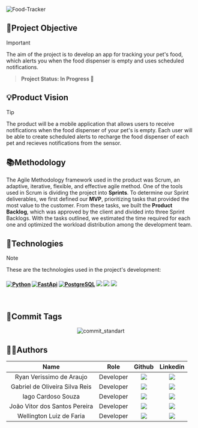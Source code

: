 ![Food-Tracker](https://github.com/user-attachments/assets/70c3909c-0f4b-4ef0-b20d-92b42cf6deb2)

<span id="objective">

## 📌Project Objective 
> [!IMPORTANT]
The aim of the project is to develop an app for tracking your pet's food, which alerts you when the food dispenser is empty and uses scheduled notifications.


> **Project Status: In Progress :construction:**

<span id="vision">

 ## 💡Product Vision
> [!TIP]
> The product will be a mobile application that allows users to receive notifications when the food dispenser of your pet's is empty. Each user will be able to create scheduled alerts to recharge the food dispenser of each pet and recieves notifications from the sensor.

## 📚Methodology
The Agile Methodology framework used in the product was Scrum, an adaptive, iterative, flexible, and effective agile method. One of the tools used in Scrum is dividing the project into **Sprints**. To determine our Sprint deliverables, we first defined our **MVP**, prioritizing tasks that provided the most value to the customer. From these tasks, we built the **Product Backlog**, which was approved by the client and divided into three Sprint Backlogs. With the tasks outlined, we estimated the time required for each one and optimized the workload distribution among the development team.  

<span id="technologies"> 
 
## 🔌**Technologies**
> [!NOTE]
> These are the technologies used in the project's development:

<h4 align="left">
 <a href="https://www.python.org/" target="_blank"><img src="https://img.shields.io/badge/python-3670A0?style=for-the-badge&logo=python&logoColor=ffdd54" alt='Python' target="_blank"></a>
 <a href="https://fastapi.tiangolo.com/" target="_blank"><img src="https://img.shields.io/badge/FastApi-00A086.svg?style=for-the-badge&logo=fastapi&logoColor=white" alt='FastApi' target="_blank"></a>
 <a href="https://www.postgresql.org/" target="_blank"><img src="https://img.shields.io/badge/postgresql-336791.svg?style=for-the-badge&logo=postgresql&logoColor=white" alt='PostgreSQL' target="_blank"></a>
 <a href="https://www.figma.com" target="_blank"><img src="https://img.shields.io/badge/-Figma-%23E4405F?style=for-the-badge&logo=Figma&logoColor=white" target="_blank"></a>
 <a href="https://www.docker.com/" target="_blank"><img src="https://img.shields.io/badge/docker-1D63ED.svg?style=for-the-badge&logo=docker&logoColor=white" target="_blank"></a>
 <a href="https://swagger.io/" target="_blank"><img src="https://img.shields.io/badge/-Swagger-%23Clojure?style=for-the-badge&logo=swagger&logoColor=white" target="_blank"></a>
</h4>
  <br>
 
  ## 📜Commit Tags 
  <div align="center">

 ![commit_standart](https://github.com/user-attachments/assets/587ef35c-d6d6-4052-9710-8bb0aa9705cc)
   
  </div>

## 👨‍💻**Authors** 

|      Name      |    Role       |                            Github                             |                           Linkedin                           |
| :--------------: | :-----------: | :----------------------------------------------------------: | :----------------------------------------------------------: |
| Ryan Verissimo de Araujo     | Developer | <a href="https://github.com/ryandaraujo"><img src="https://img.shields.io/badge/GitHub-100000?style=for-the-badge&logo=github&logoColor=white"></a> | <a href="https://www.linkedin.com/in/ryan-verissimo-de-araujo-910925239/"><img src="https://img.shields.io/badge/LinkedIn-0077B5?style=for-the-badge&logo=linkedin&logoColor=white"></a> |
| Gabriel de Oliveira Silva Reis    | Developer | <a href="https://github.com/b4hia"><img src="https://img.shields.io/badge/GitHub-100000?style=for-the-badge&logo=github&logoColor=white"></a> | <a href="https://www.linkedin.com/in/b4hia/"><img src="https://img.shields.io/badge/LinkedIn-0077B5?style=for-the-badge&logo=linkedin&logoColor=white"></a> |
| Iago Cardoso Souza  | Developer | <a href="https://github.com/iagocpv"><img src="https://img.shields.io/badge/GitHub-100000?style=for-the-badge&logo=github&logoColor=white"></a> | <a href="https://www.linkedin.com/in/iago-cardoso-315955194/"><img src="https://img.shields.io/badge/LinkedIn-0077B5?style=for-the-badge&logo=linkedin&logoColor=white"></a>
| João Vitor dos Santos Pereira  | Developer | <a href="https://github.com/JaovitoP"><img src="https://img.shields.io/badge/GitHub-100000?style=for-the-badge&logo=github&logoColor=white"></a> | <a href="https://www.linkedin.com/in/joaopereira18/"><img src="https://img.shields.io/badge/LinkedIn-0077B5?style=for-the-badge&logo=linkedin&logoColor=white"></a> |
| Wellington Luiz de Faria   | Developer | <a href="https://github.com/WellingtonLFaria"><img src="https://img.shields.io/badge/GitHub-100000?style=for-the-badge&logo=github&logoColor=white"></a> | <a href="https://br.linkedin.com/in/wellington-luiz-de-faria-92007425b"><img src="https://img.shields.io/badge/LinkedIn-0077B5?style=for-the-badge&logo=linkedin&logoColor=white"></a> |
